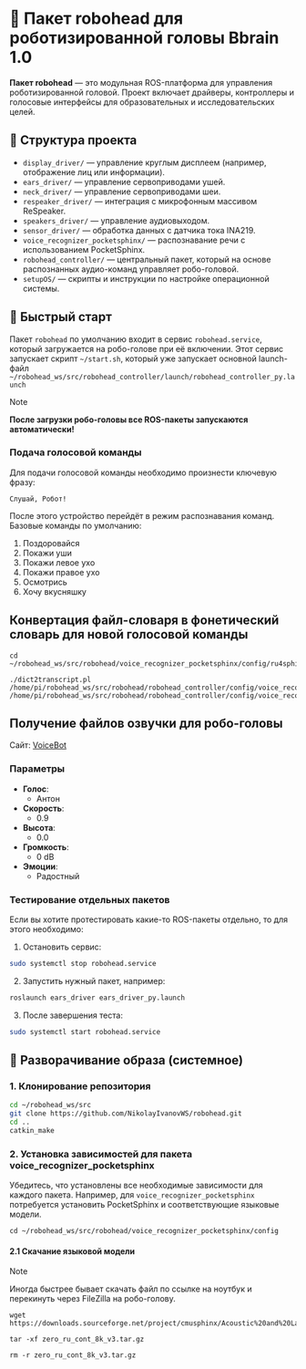 # 🤖 Пакет robohead для роботизированной головы Bbrain 1.0 

**Пакет robohead** — это модульная ROS-платформа для управления роботизированной головой. Проект включает драйверы, контроллеры и голосовые интерфейсы для образовательных и исследовательских целей.

## 📁 Структура проекта

- `display_driver/` — управление круглым дисплеем (например, отображение лиц или информации).
- `ears_driver/` — управление сервоприводами ушей.
- `neck_driver/` — управление сервоприводами шеи.
- `respeaker_driver/` — интеграция с микрофонным массивом ReSpeaker.
- `speakers_driver/` — управление аудиовыходом.
- `sensor_driver/` — обработка данных с датчика тока INA219.
- `voice_recognizer_pocketsphinx/` — распознавание речи с использованием PocketSphinx.
- `robohead_controller/` — центральный пакет, который на основе распознанных аудио-команд управляет робо-головой.        
- `setupOS/` — скрипты и инструкции по настройке операционной системы.

## 🚀 Быстрый старт

Пакет `robohead` по умолчанию входит в сервис `robohead.service`, который загружается на робо-голове при её включении. Этот сервис запускает скрипт `~/start.sh`, который уже запускает основной launch-файл
`~/robohead_ws/src/robohead_controller/launch/robohead_controller_py.launch`

> [!NOTE]
> **После загрузки робо-головы все ROS-пакеты запускаются автоматически!**

### Подача голосовой команды

Для подачи голосовой команды необходимо произнести ключевую фразу:

```
Слушай, Робот!
```

После этого устройство перейдёт в режим распознавания команд. Базовые команды по умолчанию:

1. Поздоровайся  
2. Покажи уши  
3. Покажи левое ухо  
4. Покажи правое ухо  
5. Осмотрись
6. Хочу вкусняшку 

## Конвертация файл-словаря в фонетический словарь для новой голосовой команды

```
cd ~/robohead_ws/src/robohead/voice_recognizer_pocketsphinx/config/ru4sphinx/text2dict/

./dict2transcript.pl /home/pi/robohead_ws/src/robohead/robohead_controller/config/voice_recognizer_pocketsphinx/dictionary.txt /home/pi/robohead_ws/src/robohead/robohead_controller/config/voice_recognizer_pocketsphinx/dictionary.dict
```

## Получение файлов озвучки для робо-головы

Сайт: [VoiceBot](https://voicebot.su/)

### Параметры 

- **Голос**:
  - Антон
- **Скорость**:
  - 0.9
- **Высота**:
  - 0.0
- **Громкость**:
  - 0 dB
- **Эмоции**:
  - Радостный


### Тестирование отдельных пакетов

Если вы хотите протестировать какие-то ROS-пакеты отдельно, то для этого необходимо:

1. Остановить сервис:

```bash
sudo systemctl stop robohead.service
```

2. Запустить нужный пакет, например:

```bash
roslaunch ears_driver ears_driver_py.launch
```

3. После завершения теста:

```bash
sudo systemctl start robohead.service
```


## 🚀 Разворачивание образа (системное)
 
### 1. Клонирование репозитория

```bash
cd ~/robohead_ws/src
git clone https://github.com/NikolayIvanovWS/robohead.git
cd ..
catkin_make
```

### 2. Установка зависимостей для пакета voice_recognizer_pocketsphinx

Убедитесь, что установлены все необходимые зависимости для каждого пакета. Например, для `voice_recognizer_pocketsphinx` потребуется установить PocketSphinx и соответствующие языковые модели.

```
cd ~/robohead_ws/src/robohead/voice_recognizer_pocketsphinx/config
```

#### 2.1 Скачание языковой модели

> [!NOTE]
> Иногда быстрее бывает скачать файл по ссылке на ноутбук и перекинуть через FileZilla на робо-голову.

```
wget https://downloads.sourceforge.net/project/cmusphinx/Acoustic%20and%20Language%20Models/Russian/zero_ru_cont_8k_v3.tar.gz

tar -xf zero_ru_cont_8k_v3.tar.gz

rm -r zero_ru_cont_8k_v3.tar.gz
```
